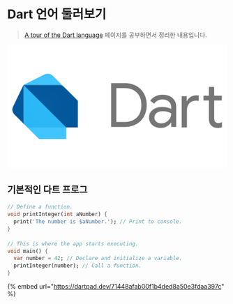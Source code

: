 # Dart 언어 둘러보기

> [A tour of the Dart language](https://dart.dev/guides/language/language-tour) 페이지를 공부하면서 정리한 내용입니다.

![](.gitbook/assets/Dart.png)

## 기본적인 다트 프로그

```dart
// Define a function.
void printInteger(int aNumber) {
  print('The number is $aNumber.'); // Print to console.
}

// This is where the app starts executing.
void main() {
  var number = 42; // Declare and initialize a variable.
  printInteger(number); // Call a function.
}
```

{% embed url="https://dartpad.dev/71448afab00f1b4ded8a50e3fdaa397c" %}
